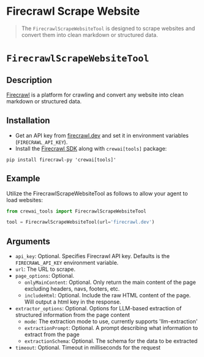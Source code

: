 # Firecrawl Scrape Website

> The `FirecrawlScrapeWebsiteTool` is designed to scrape websites and convert them into clean markdown or structured data.

# `FirecrawlScrapeWebsiteTool`

## Description

[Firecrawl](https://firecrawl.dev) is a platform for crawling and convert any website into clean markdown or structured data.

## Installation

* Get an API key from [firecrawl.dev](https://firecrawl.dev) and set it in environment variables (`FIRECRAWL_API_KEY`).
* Install the [Firecrawl SDK](https://github.com/mendableai/firecrawl) along with `crewai[tools]` package:

```shell
pip install firecrawl-py 'crewai[tools]'
```

## Example

Utilize the FirecrawlScrapeWebsiteTool as follows to allow your agent to load websites:

```python Code
from crewai_tools import FirecrawlScrapeWebsiteTool

tool = FirecrawlScrapeWebsiteTool(url='firecrawl.dev')
```

## Arguments

* `api_key`: Optional. Specifies Firecrawl API key. Defaults is the `FIRECRAWL_API_KEY` environment variable.
* `url`: The URL to scrape.
* `page_options`: Optional.
  * `onlyMainContent`: Optional. Only return the main content of the page excluding headers, navs, footers, etc.
  * `includeHtml`: Optional. Include the raw HTML content of the page. Will output a html key in the response.
* `extractor_options`: Optional. Options for LLM-based extraction of structured information from the page content
  * `mode`: The extraction mode to use, currently supports 'llm-extraction'
  * `extractionPrompt`: Optional. A prompt describing what information to extract from the page
  * `extractionSchema`: Optional. The schema for the data to be extracted
* `timeout`: Optional. Timeout in milliseconds for the request